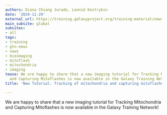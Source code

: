```yaml
---
authors: Diana Chiang Jurado, Leonid Kostrykin
date: '2024-11-29'
external_url: https://training.galaxyproject.org/training-material/news/2024/11/29/tracking-of-mitochondria-and-capturing-mitoflashes.html
main_subsite: global
subsites:
- all
tags:
- training
- gtn-news
- news
- bioimaging
- mitoflash
- mitochondria
- imaging
tease: We are happy to share that a new imaging tutorial for Tracking Mitochondria
  and Capturing Mitoflashes is now available in the Galaxy Training Network!
title: 'New Tutorial: Tracking of mitochondria and capturing mitoflashes'

---
```

We are happy to share that a new imaging tutorial for Tracking Mitochondria and Capturing Mitoflashes is now available in the Galaxy Training Network!